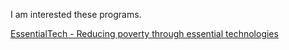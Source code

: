 I am interested these programs.

[EssentialTech - Reducing poverty through essential technologies](https://cooperation.epfl.ch/essential-en)
